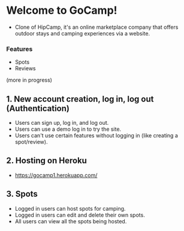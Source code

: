 # Welcome to **GoCamp**!

- Clone of HipCamp, it's an online marketplace company that offers outdoor stays and camping experiences via a website.

### Features

- Spots
- Reviews

(more in progress)

## 1. New account creation, log in, log out (Authentication)
- Users can sign up, log in, and log out.
- Users can use a demo log in to try the site.
- Users can't use certain features without logging in (like creating a spot/review).

## 2. Hosting on Heroku

- https://gocamp1.herokuapp.com/

## 3. Spots
- Logged in users can host spots for camping.
- Logged in users can edit and delete their own spots.
- All users can view all the spots being hosted.

